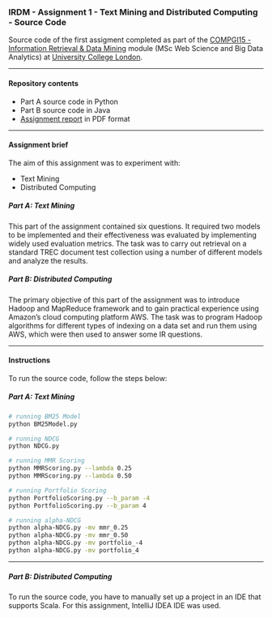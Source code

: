 ### IRDM - Assignment 1 - Text Mining and Distributed Computing - Source Code

Source code of the first assigment completed as part of the [COMPGI15 - Information Retrieval & Data Mining](http://www.cs.ucl.ac.uk/teaching_learning/syllabus/mscml/gi15_information_retrieval_data_mining/) module (MSc Web Science and Big Data Analytics) at [University College London](http://www.ucl.ac.uk/).

---

#### Repository contents

* Part A source code in Python
* Part B source code in Java
* [Assignment report](https://github.com/SergiuTripon/irdm-text-mining-distributed-computing/blob/master/part-a-b-report/compgi15_assignment1_sergiu_tripon_report.pdf) in PDF format

---

#### Assignment brief

The aim of this assignment was to experiment with:

* Text Mining
* Distributed Computing

##### Part A: Text Mining

This part of the assignment contained six questions. It required two models to be implemented and their effectiveness was evaluated by implementing widely used evaluation metrics. The task was to carry out retrieval on a standard TREC document test collection using a number of different models and analyze the results.

##### Part B: Distributed Computing

The primary objective of this part of the assignment was to introduce Hadoop and MapReduce framework and to gain practical experience using Amazon’s cloud computing platform AWS. The task was to program Hadoop algorithms for different types of indexing on a data set and run them using AWS, which were then used to answer some IR questions.

---

#### Instructions

To run the source code, follow the steps below:

##### Part A: Text Mining

```bash
# running BM25 Model
python BM25Model.py

# running NDCG
python NDCG.py

# running MMR Scoring
python MMRScoring.py --lambda 0.25
python MMRScoring.py --lambda 0.50

# running Portfolio Scoring
python PortfolioScoring.py --b_param -4
python PortfolioScoring.py --b_param 4

# running alpha-NDCG
python alpha-NDCG.py -mv mmr_0.25
python alpha-NDCG.py -mv mmr_0.50
python alpha-NDCG.py -mv portfolio_-4
python alpha-NDCG.py -mv portfolio_4

```

---

##### Part B: Distributed Computing

To run the source code, you have to manually set up a project in an IDE that supports Scala. For this assignment, IntelliJ IDEA IDE was used.
